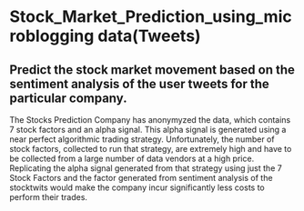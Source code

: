 # Stock_Market_Prediction_using_microblogging data(Tweets)
## Predict the stock market movement based on the sentiment analysis of the user tweets for the particular company.
The Stocks Prediction Company has anonymyzed the data, which contains 7 stock factors and an alpha signal. This alpha signal is generated using a near perfect algorithmic trading strategy. Unfortunately, the number of stock factors, collected to run that strategy, are extremely high and have to be collected from a large number of data vendors at a high price. Replicating the alpha signal generated from that strategy using just the 7 Stock Factors and the factor generated from sentiment analysis of the stocktwits would make the company incur significantly less costs to perform their trades.
